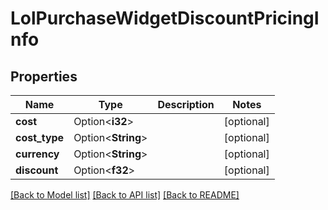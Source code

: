 # LolPurchaseWidgetDiscountPricingInfo

## Properties

Name | Type | Description | Notes
------------ | ------------- | ------------- | -------------
**cost** | Option<**i32**> |  | [optional]
**cost_type** | Option<**String**> |  | [optional]
**currency** | Option<**String**> |  | [optional]
**discount** | Option<**f32**> |  | [optional]

[[Back to Model list]](../README.md#documentation-for-models) [[Back to API list]](../README.md#documentation-for-api-endpoints) [[Back to README]](../README.md)


